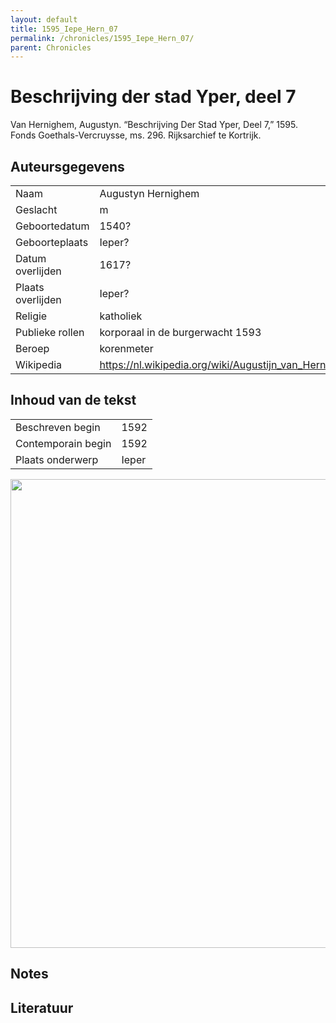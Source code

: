 ```yaml
---
layout: default
title: 1595_Iepe_Hern_07
permalink: /chronicles/1595_Iepe_Hern_07/
parent: Chronicles
--- 
```



# Beschrijving der stad Yper, deel 7 

Van Hernighem, Augustyn. “Beschrijving Der Stad Yper, Deel 7,” 1595. Fonds Goethals-Vercruysse, ms. 296. Rijksarchief te Kortrijk. 

## Auteursgegevens 

| | | 
| --------------- | --------------- | 
| Naam | Augustyn Hernighem | 
| Geslacht | m | 
| Geboortedatum | 1540? | 
| Geboorteplaats | Ieper? | 
| Datum overlijden | 1617? | 
| Plaats overlijden | Ieper? | 
| Religie | katholiek | 
| Publieke rollen | korporaal in de burgerwacht 1593 | 
| Beroep | korenmeter | 
| Wikipedia | https://nl.wikipedia.org/wiki/Augustijn_van_Hernighem | 

## Inhoud van de tekst 

| | | 
| --------------- | --------------- | 
| Beschreven begin | 1592 | 
| Contemporain begin | 1592 | 
| Plaats onderwerp | Ieper | 

[<img src="..\..\barplots_chronicles\1595_Iepe_Hern_07.jpg" width="750"/>](..\..\barplots_chronicles\1595_Iepe_Hern_07.jpg) 

## Notes 

## Literatuur 

